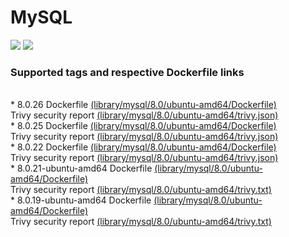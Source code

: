 # MySQL
[![](https://images.microbadger.com/badges/image/antonchernik/mysql.svg)](https://microbadger.com/images/antonchernik/mysql)
[![](https://images.microbadger.com/badges/version/antonchernik/mysql.svg)](https://microbadger.com/images/antonchernik/mysql)
### Supported tags and respective Dockerfile links
<br/>* 8.0.26 Dockerfile [(library/mysql/8.0/ubuntu-amd64/Dockerfile)](https://github.com/antonchernik/docker/blob/mysql-8.0.26-ubuntu-amd64/library/mysql/8.0/ubuntu-amd64/Dockerfile)<br />Trivy security report [(library/mysql/8.0/ubuntu-amd64/trivy.json)](https://github.com/antonchernik/docker/blob/mysql-8.0.26-ubuntu-amd64/library/mysql/8.0/ubuntu-amd64/trivy.json)<br />* 8.0.25 Dockerfile [(library/mysql/8.0/ubuntu-amd64/Dockerfile)](https://github.com/antonchernik/docker/blob/mysql-8.0.25-ubuntu-amd64/library/mysql/8.0/ubuntu-amd64/Dockerfile)<br />Trivy security report [(library/mysql/8.0/ubuntu-amd64/trivy.json)](https://github.com/antonchernik/docker/blob/mysql-8.0.25-ubuntu-amd64/library/mysql/8.0/ubuntu-amd64/trivy.json)<br />* 8.0.22 Dockerfile [(library/mysql/8.0/ubuntu-amd64/Dockerfile)](https://github.com/antonchernik/docker/blob/mysql-8.0.22-ubuntu-amd64/library/mysql/8.0/ubuntu-amd64/Dockerfile)<br />Trivy security report [(library/mysql/8.0/ubuntu-amd64/trivy.json)](https://github.com/antonchernik/docker/blob/mysql-8.0.22-ubuntu-amd64/library/mysql/8.0/ubuntu-amd64/trivy.json)<br />* 8.0.21-ubuntu-amd64 Dockerfile [(library/mysql/8.0/ubuntu-amd64/Dockerfile)](https://github.com/antonchernik/docker/blob/mysql-v8.0.21/library/mysql/8.0/ubuntu-amd64/Dockerfile)<br />Trivy security report [(library/mysql/8.0/ubuntu-amd64/trivy.txt)](https://github.com/antonchernik/docker/blob/mysql-v8.0.21/library/mysql/8.0/ubuntu-amd64/trivy.txt)<br />* 8.0.19-ubuntu-amd64 Dockerfile [(library/mysql/8.0/ubuntu-amd64/Dockerfile)](https://github.com/antonchernik/docker/blob/mysql-v8.0.19/library/mysql/8.0/ubuntu-amd64/Dockerfile)<br />Trivy security report [(library/mysql/8.0/ubuntu-amd64/trivy.txt)](https://github.com/antonchernik/docker/blob/mysql-v8.0.19/library/mysql/8.0/ubuntu-amd64/trivy.txt)<br />